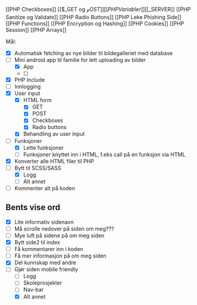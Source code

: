 [[PHP Checkboxes]]
[[$_GET og $_POST]]
[[PHP Variabler]]
[[$_SERVER]]
[[PHP Sanitize og Validate]]
[[PHP Radio Buttons]]
[[PHP Leke Phishing Side]]
[[PHP Functions]]
[[PHP Encryption og Hashing]]
[[PHP Cookies]]
[[PHP Session]]
[[PHP Arrays]]

Mål:
- [x] Automatisk fetching av nye bilder til bildegalleriet med database
- [ ] Mini android app til familie for lett uploading av bilder
	- [x] App
	- [ ] 
- [x] PHP Include
- [ ] Innlogging
- [x] User input
	- [x] HTML form
		- [x] GET
		- [x] POST
		- [x] Checkboxes
		- [x] Radio buttons
	- [x] Behandling av user input
- [ ] Funksjoner
	- [x] Lette funksjoner
	- [ ] Funksjoner knyttet inn i HTML, f.eks call på en funksjon via HTML
- [x] Konverter alle HTML filer til PHP
- [ ] Bytt til SCSS/SASS
	- [x] Logg
	- [ ] Alt annet
- [ ] Kommenter alt på koden

## Bents vise ord
- [x] Lite informativ sidenavn
- [ ] Må scrolle nedover på siden om meg???
- [ ] Mye luft på sidene på om meg siden
- [x] Bytt side2 til index
- [ ] Få kommentarer inn i koden
- [ ] Få mer informasjon på om meg siden
- [x] Del kunnskap med andre
- [ ] Gjør siden mobile friendly
	- [ ] Logg
	- [ ] Skoleprosjekter
	- [ ] Nav-bar
	- [x] Alt annet